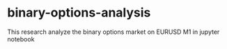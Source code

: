 # binary-options-analysis
This research analyze the binary options market on EURUSD M1  in jupyter notebook 
